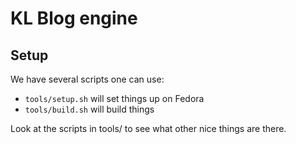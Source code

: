 # KL Blog engine

## Setup

We have several scripts one can use:

- `tools/setup.sh` will set things up on Fedora
- `tools/build.sh` will build things

Look at the scripts in tools/ to see what other nice things are there.
